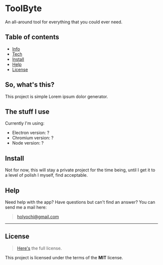 # ToolByte
An all-around tool for everything that you could ever need.

## Table of contents
* [Info](#so-whats-this)
* [Tech](#the-stuff-i-use)
* [Install](#install)
* [Help](#help)
* [License](#license)

## So, what's this?
This project is simple Lorem ipsum dolor generator.

## The stuff I use
Currently I'm using:
* Electron version: ?
* Chromium version: ?
* Node version: ?

## Install
Not for now, this will stay a private project for the time being, until I get it to a level of polish I myself, find acceptable.

## Help
Need help with the app? Have questions but can't find an answer?
You can send me a mail here:
>holyochi@gmail.com

---

## License
>[Here's](https://github.com/Holy-Person/ToolByte/blob/master/LICENSE) the full license.

This project is licensed under the terms of the **MIT** license.
